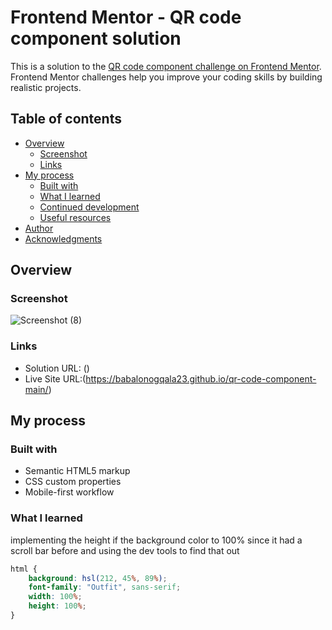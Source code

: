 # Frontend Mentor - QR code component solution

This is a solution to the [QR code component challenge on Frontend Mentor](https://www.frontendmentor.io/challenges/qr-code-component-iux_sIO_H). Frontend Mentor challenges help you improve your coding skills by building realistic projects. 

## Table of contents

- [Overview](#overview)
  - [Screenshot](#screenshot)
  - [Links](#links)
- [My process](#my-process)
  - [Built with](#built-with)
  - [What I learned](#what-i-learned)
  - [Continued development](#continued-development)
  - [Useful resources](#useful-resources)
- [Author](#author)
- [Acknowledgments](#acknowledgments)



## Overview

### Screenshot

![Screenshot (8)](https://github.com/user-attachments/assets/7b7b9643-17a5-4b4f-a120-fd5f3b177cc8)


### Links

- Solution URL: ()
- Live Site URL:(https://babalonogqala23.github.io/qr-code-component-main/)

## My process

### Built with

- Semantic HTML5 markup
- CSS custom properties
- Mobile-first workflow


### What I learned

implementing the height if the background color to 100% since it had a scroll bar before and using the dev tools to find that out


```css
html {
    background: hsl(212, 45%, 89%);
    font-family: "Outfit", sans-serif;
    width: 100%;
    height: 100%;
}
```


